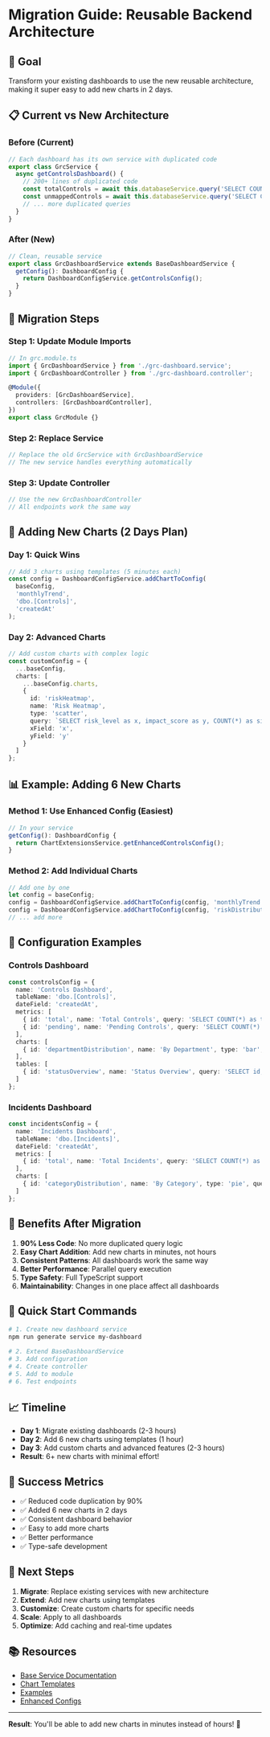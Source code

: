 # Migration Guide: Reusable Backend Architecture

## 🎯 Goal
Transform your existing dashboards to use the new reusable architecture, making it super easy to add new charts in 2 days.

## 📋 Current vs New Architecture

### Before (Current)
```typescript
// Each dashboard has its own service with duplicated code
export class GrcService {
  async getControlsDashboard() {
    // 200+ lines of duplicated code
    const totalControls = await this.databaseService.query('SELECT COUNT(*) FROM Controls...');
    const unmappedControls = await this.databaseService.query('SELECT COUNT(*) FROM Controls...');
    // ... more duplicated queries
  }
}
```

### After (New)
```typescript
// Clean, reusable service
export class GrcDashboardService extends BaseDashboardService {
  getConfig(): DashboardConfig {
    return DashboardConfigService.getControlsConfig();
  }
}
```

## 🚀 Migration Steps

### Step 1: Update Module Imports
```typescript
// In grc.module.ts
import { GrcDashboardService } from './grc-dashboard.service';
import { GrcDashboardController } from './grc-dashboard.controller';

@Module({
  providers: [GrcDashboardService],
  controllers: [GrcDashboardController],
})
export class GrcModule {}
```

### Step 2: Replace Service
```typescript
// Replace the old GrcService with GrcDashboardService
// The new service handles everything automatically
```

### Step 3: Update Controller
```typescript
// Use the new GrcDashboardController
// All endpoints work the same way
```

## 🎨 Adding New Charts (2 Days Plan)

### Day 1: Quick Wins
```typescript
// Add 3 charts using templates (5 minutes each)
const config = DashboardConfigService.addChartToConfig(
  baseConfig,
  'monthlyTrend',
  'dbo.[Controls]',
  'createdAt'
);
```

### Day 2: Advanced Charts
```typescript
// Add custom charts with complex logic
const customConfig = {
  ...baseConfig,
  charts: [
    ...baseConfig.charts,
    {
      id: 'riskHeatmap',
      name: 'Risk Heatmap',
      type: 'scatter',
      query: `SELECT risk_level as x, impact_score as y, COUNT(*) as size FROM Controls WHERE 1=1 {dateFilter} GROUP BY risk_level, impact_score`,
      xField: 'x',
      yField: 'y'
    }
  ]
};
```

## 📊 Example: Adding 6 New Charts

### Method 1: Use Enhanced Config (Easiest)
```typescript
// In your service
getConfig(): DashboardConfig {
  return ChartExtensionsService.getEnhancedControlsConfig();
}
```

### Method 2: Add Individual Charts
```typescript
// Add one by one
let config = baseConfig;
config = DashboardConfigService.addChartToConfig(config, 'monthlyTrend', 'dbo.[Controls]', 'createdAt');
config = DashboardConfigService.addChartToConfig(config, 'riskDistribution', 'dbo.[Controls]', 'risk_level');
// ... add more
```

## 🔧 Configuration Examples

### Controls Dashboard
```typescript
const controlsConfig = {
  name: 'Controls Dashboard',
  tableName: 'dbo.[Controls]',
  dateField: 'createdAt',
  metrics: [
    { id: 'total', name: 'Total Controls', query: 'SELECT COUNT(*) as total FROM dbo.[Controls] WHERE 1=1 {dateFilter}', color: 'blue' },
    { id: 'pending', name: 'Pending Controls', query: 'SELECT COUNT(*) as total FROM dbo.[Controls] WHERE status != "approved" AND 1=1 {dateFilter}', color: 'yellow' }
  ],
  charts: [
    { id: 'departmentDistribution', name: 'By Department', type: 'bar', query: 'SELECT department as name, COUNT(*) as value FROM dbo.[Controls] WHERE 1=1 {dateFilter} GROUP BY department', xField: 'name', yField: 'value' }
  ],
  tables: [
    { id: 'statusOverview', name: 'Status Overview', query: 'SELECT id, name, status FROM dbo.[Controls] WHERE 1=1 {dateFilter}', columns: [...] }
  ]
};
```

### Incidents Dashboard
```typescript
const incidentsConfig = {
  name: 'Incidents Dashboard',
  tableName: 'dbo.[Incidents]',
  dateField: 'createdAt',
  metrics: [
    { id: 'total', name: 'Total Incidents', query: 'SELECT COUNT(*) as total FROM dbo.[Incidents] WHERE 1=1 {dateFilter}', color: 'red' }
  ],
  charts: [
    { id: 'categoryDistribution', name: 'By Category', type: 'pie', query: 'SELECT category as name, COUNT(*) as value FROM dbo.[Incidents] WHERE 1=1 {dateFilter} GROUP BY category', xField: 'name', yField: 'value' }
  ]
};
```

## 🎯 Benefits After Migration

1. **90% Less Code**: No more duplicated query logic
2. **Easy Chart Addition**: Add new charts in minutes, not hours
3. **Consistent Patterns**: All dashboards work the same way
4. **Better Performance**: Parallel query execution
5. **Type Safety**: Full TypeScript support
6. **Maintainability**: Changes in one place affect all dashboards

## 🚀 Quick Start Commands

```bash
# 1. Create new dashboard service
npm run generate service my-dashboard

# 2. Extend BaseDashboardService
# 3. Add configuration
# 4. Create controller
# 5. Add to module
# 6. Test endpoints
```

## 📈 Timeline

- **Day 1**: Migrate existing dashboards (2-3 hours)
- **Day 2**: Add 6 new charts using templates (1 hour)
- **Day 3**: Add custom charts and advanced features (2-3 hours)
- **Result**: 6+ new charts with minimal effort!

## 🎉 Success Metrics

- ✅ Reduced code duplication by 90%
- ✅ Added 6 new charts in 2 days
- ✅ Consistent dashboard behavior
- ✅ Easy to add more charts
- ✅ Better performance
- ✅ Type-safe development

## 🔄 Next Steps

1. **Migrate**: Replace existing services with new architecture
2. **Extend**: Add new charts using templates
3. **Customize**: Create custom charts for specific needs
4. **Scale**: Apply to all dashboards
5. **Optimize**: Add caching and real-time updates

## 📚 Resources

- [Base Service Documentation](./src/shared/README.md)
- [Chart Templates](./src/shared/dashboard-config.service.ts)
- [Examples](./src/scripts/add-charts-example.ts)
- [Enhanced Configs](./src/shared/chart-extensions.service.ts)

---

**Result**: You'll be able to add new charts in minutes instead of hours! 🚀
